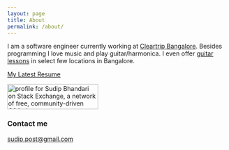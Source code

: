 ```yaml
---
layout: page
title: About
permalink: /about/
---
```


I am a software engineer currently working at [Cleartrip Bangalore](https://www.cleartrip.com/). Besides programming I love music and play guitar/harmonica. I even offer [guitar lessons](http://urbanclap.com/pro/sudip-bhandari) in select few locations in Bangalore.


[My Latest Resume](https://sudipbhandari126.github.io/sudip_resume_github_page/sudip_bhandari_resume.pdf)

<a href="https://stackexchange.com/users/4803880"><img src="https://stackexchange.com/users/flair/4803880.png" width="208" height="58" alt="profile for Sudip Bhandari on Stack Exchange, a network of free, community-driven Q&amp;A sites" title="profile for Sudip Bhandari on Stack Exchange, a network of free, community-driven Q&amp;A sites"></a>



### Contact me

[sudip.post@gmail.com](mailto:sudip.post@gmail.com)